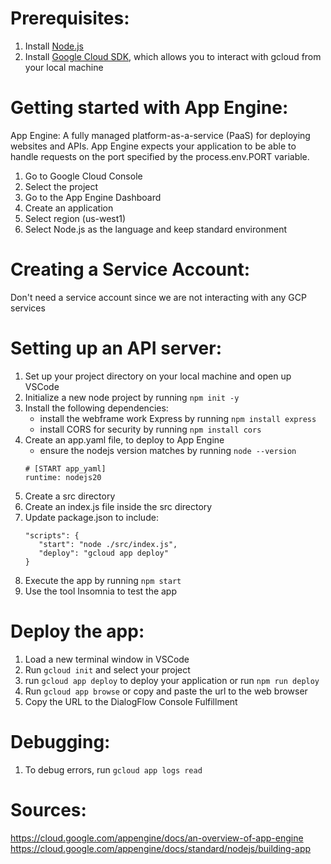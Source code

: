 # Prerequisites:

1. Install [Node.js](https://nodejs.org/en)
2. Install [Google Cloud SDK](https://cloud.google.com/sdk/docs/install-sdk), which allows you to interact with gcloud from your local machine

# Getting started with App Engine:

App Engine: A fully managed platform-as-a-service (PaaS) for deploying websites and APIs. App Engine expects your application to be able to handle requests on the port specified by the process.env.PORT variable.

1. Go to Google Cloud Console
2. Select the project
3. Go to the App Engine Dashboard
4. Create an application
5. Select region (us-west1)
6. Select Node.js as the language and keep standard environment

# Creating a Service Account:

Don't need a service account since we are not interacting with any GCP services

# Setting up an API server:

1. Set up your project directory on your local machine and open up VSCode
2. Initialize a new node project by running `npm init -y`
3. Install the following dependencies:
   - install the webframe work Express by running `npm install express`
   - install CORS for security by running `npm install cors`
4. Create an app.yaml file, to deploy to App Engine
    - ensure the nodejs version matches by running `node --version`
   ```
   # [START app_yaml]
   runtime: nodejs20
   ```
6. Create a src directory
7. Create an index.js file inside the src directory
8. Update package.json to include:
   ```
   "scripts": {
      "start": "node ./src/index.js",
      "deploy": "gcloud app deploy"
   }
   ```
9. Execute the app by running `npm start`
10. Use the tool Insomnia to test the app

# Deploy the app:

1. Load a new terminal window in VSCode
2. Run `gcloud init` and select your project
3. run `gcloud app deploy` to deploy your application or run `npm run deploy`
4. Run `gcloud app browse` or copy and paste the url to the web browser
5. Copy the URL to the DialogFlow Console Fulfillment

# Debugging:

1. To debug errors, run `gcloud app logs read`

# Sources:

https://cloud.google.com/appengine/docs/an-overview-of-app-engine
https://cloud.google.com/appengine/docs/standard/nodejs/building-app
